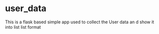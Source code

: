 # user_data
This is a flask based simple app used to collect the User data an d show it into list list format
